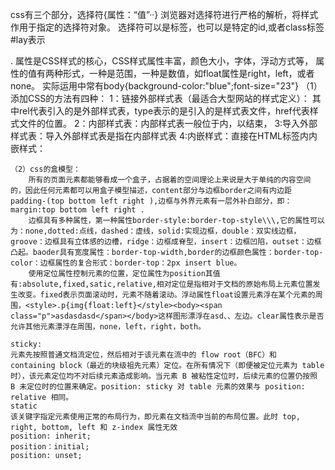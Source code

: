 css有三个部分，选择符{属性：“值”··}
浏览器对选择符进行严格的解析，将样式作用于指定的选择符对象。
选择符可以是标签，也可以是特定的id,或者class标签#lay表示<div id="lay">.
属性是CSS样式的核心，CSS样式属性丰富，颜色大小，字体，浮动方式等，
属性的值有两种形式，一种是范围，一种是数值，如float属性是right，left，或者none。
实际运用中常有body{background-color:"blue";font-size="23"}
    （1）添加CSS的方法有四种：
     1：链接外部样式表（最适合大型网站的样式定义）：<head>  <link rel="stylesheet" type="text/css" href="3.css"></head>其中rel代表引入的是外部样式表，type表示的是引入的是样式表文件，href代表样式文件的位置。
     2：内部样式表：内部样式表一般位于<head></head>内，以<style></style>结束，<style>标签内引入样式，如:<head><style type="text/css"> body{font-size:12px;
	 font-variant:inherit;
	 color:#00C;}
	 </style></head>
     3:导入外部样式表：导入外部样式表是指在内部样式表<style>标签内引入外部样式文件，@import实现：
	 <head>  <style type="text/css"> @import style.css</style></head>
	 4:内嵌样式：直接在HTML标签内内嵌样式：<div id="" style=color:red;font-size:12px></div>

      
    （2）css的盒模型：
	    所有的页面元素都能够看成一个盒子，占据着的空间理论上来说是大于单纯的内容空间的，因此任何元素都可以用盒子模型描述，content部分与边框border之间有内边距padding-(top bottom left right ),边框与外界元素有一层外补白部分，即：margin:top bottom left right .
		边框具有多种属性，第一种属性border-style:border-top-style\\\,它的属性可以为：none,dotted:点线，dashed：虚线，solid:实现边框，double：双实线边框，groove：边框具有立体感的边槽，ridge：边框成脊型，insert：边框凹陷，outset：边框凸起。baoder具有宽度属性：border-top-width,border的边框颜色属性：border-top-color：边框属性的复合形式：border-top：2px insert blue。
		使用定位属性控制元素的位置，定位属性为position其值有:absolute,fixed,satic,relative,相对定位是指相对于文档的原始布局上元素位置发生改变。fixed表示页面滚动时，元素不随着滚动。浮动属性float设置元素浮在某个元素的周围，<style>.p{img{float:left}</style><body><span class="p">asdasdasd</span></body>这样图形漂浮在asd、、左边。clear属性表示是否允许其他元素漂浮在周围，none，left，right，both。



```csss
sticky:
元素先按照普通文档流定位，然后相对于该元素在流中的 flow root（BFC）和 containing block（最近的块级祖先元素）定位。在所有情况下（即便被定位元素为 table 时），该元素定位均不对后续元素造成影响。当元素 B 被粘性定位时，后续元素的位置仍按照 B 未定位时的位置来确定。position: sticky 对 table 元素的效果与 position: relative 相同。
static
该关键字指定元素使用正常的布局行为，即元素在文档流中当前的布局位置。此时 top, right, bottom, left 和 z-index 属性无效
position: inherit;
position：initial;
position: unset;
```

